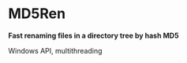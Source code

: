 # MD5Ren  
  
**Fast renaming files in a directory tree by hash MD5**  

Windows API, multithreading 
